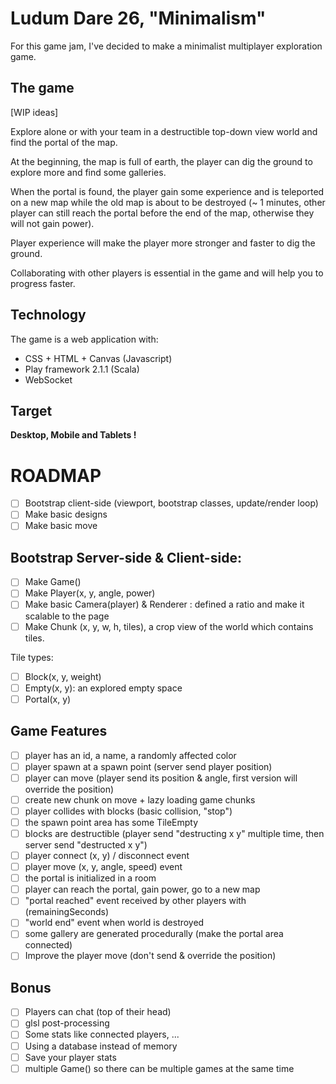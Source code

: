 Ludum Dare 26, "Minimalism"
=====================================

For this game jam, I've decided to make a minimalist multiplayer exploration game.

The game
--------

[WIP ideas]

Explore alone or with your team in a destructible top-down view world and find the portal of the map.

At the beginning, the map is full of earth, the player can dig the ground to explore more and find some galleries.

When the portal is found, the player gain some experience and is teleported on a new map while the old map is about to be destroyed (~ 1 minutes, other player can still reach the portal before the end of the map, otherwise they will not gain power).

Player experience will make the player more stronger and faster to dig the ground.

Collaborating with other players is essential in the game and will help you to progress faster.

Technology
-------

The game is a web application with:

* CSS + HTML + Canvas (Javascript)
* Play framework 2.1.1 (Scala)
* WebSocket

Target
-----

**Desktop, Mobile and Tablets !**

ROADMAP
=======

* [ ] Bootstrap client-side (viewport, bootstrap classes, update/render loop)
* [ ] Make basic designs
* [ ] Make basic move
 
Bootstrap Server-side & Client-side:
------
 
* [ ] Make Game()
* [ ] Make Player(x, y, angle, power)
* [ ] Make basic Camera(player) & Renderer : defined a ratio and make it scalable to the page
* [ ] Make Chunk (x, y, w, h, tiles), a crop view of the world which contains tiles.
 
Tile types:

* [ ] Block(x, y, weight)
* [ ] Empty(x, y): an explored empty space
* [ ] Portal(x, y)
 
Game Features
-----

* [ ] player has an id, a name, a randomly affected color
* [ ] player spawn at a spawn point (server send player position)
* [ ] player can move (player send its position & angle, first version will override the position)
* [ ] create new chunk on move + lazy loading game chunks
* [ ] player collides with blocks (basic collision, "stop")
* [ ] the spawn point area has some TileEmpty
* [ ] blocks are destructible (player send "destructing x y" multiple time, then server send "destructed x y") 
* [ ] player connect (x, y) / disconnect event
* [ ] player move (x, y, angle, speed) event
* [ ] the portal is initialized in a room
* [ ] player can reach the portal, gain power, go to a new map
* [ ] "portal reached" event received by other players with (remainingSeconds)
* [ ] "world end" event when world is destroyed
* [ ] some gallery are generated procedurally (make the portal area connected)
* [ ] Improve the player move (don't send & override the position)

Bonus
-----

* [ ] Players can chat (top of their head)
* [ ] glsl post-processing
* [ ] Some stats like connected players, ...
* [ ] Using a database instead of memory
* [ ] Save your player stats
* [ ] multiple Game() so there can be multiple games at the same time
